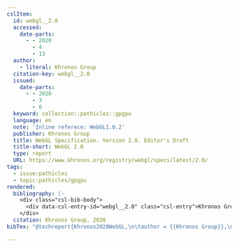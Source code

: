 ```yaml
---
cslItem:
  id: webgl__2.0
  accessed:
    date-parts:
      - - 2020
        - 4
        - 13
  author:
    - literal: Khronos Group
  citation-key: webgl__2.0
  issued:
    date-parts:
      - - 2020
        - 3
        - 6
  keyword: collection::pathicles::gpgpu
  language: en
  note: 'Inline referece: WebGL1.0.2'
  publisher: Khronos Group
  title: WebGL Specification. Version 2.0. Editor's Draft
  title-short: WebGL 2.0
  type: report
  URL: https://www.khronos.org/registry/webgl/specs/latest/2.0/
tags:
  - issue:pathicles
  - topic:pathicles/gpgpu
rendered:
  bibliography: |-
    <div class="csl-bib-body">
      <div data-csl-entry-id="webgl__2.0" class="csl-entry">Khronos Group 2020 <i>WebGL Specification. Version 2.0. Editor’s Draft</i>. Khronos Group. Available at: <a href='https://www.khronos.org/registry/webgl/specs/latest/2.0/'>https://www.khronos.org/registry/webgl/specs/latest/2.0/</a> (Accessed: April 13, 2020).</div>
    </div>
  citation: Khronos Group, 2020
bibTex: "@techreport{Khronos2020WebGL,\n\tauthor = {{Khronos Group}},\n\tyear = {2020},\n\tmonth = {mar 6},\n\tnote = {Inline referece: WebGL1.0.2},\n\tinstitution = {Khronos Group},\n\ttitle = {WebGL {Specification}. {Version} 2.0. {Editor}'s {Draft}},\n}\n\n"

---
```

